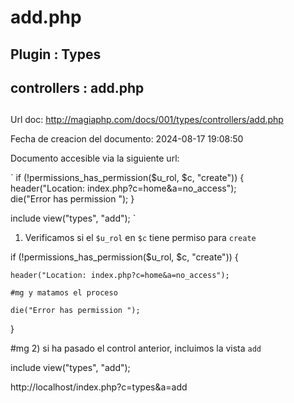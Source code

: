 # add.php  

## Plugin : Types 
## controllers : add.php 
##
  
Url doc: http://magiaphp.com/docs/001/types/controllers/add.php 

Fecha de creacion del documento: 2024-08-17 19:08:50 

Documento accesible via la siguiente url:  

`
if (!permissions_has_permission($u_rol, $c, "create")) {    
    header("Location: index.php?c=home&a=no_access");    
    die("Error has permission ");
}

include view("types", "add"); 
`



1) Verificamos si el `$u_rol` en `$c` tiene permiso para `create` 

if (!permissions_has_permission($u_rol, $c, "create")) {


    header("Location: index.php?c=home&a=no_access");

    #mg y matamos el proceso 

    die("Error has permission ");
}

#mg 2) si ha pasado el control anterior, incluimos la vista `add`                

include view("types", "add");

http://localhost/index.php?c=types&a=add 

